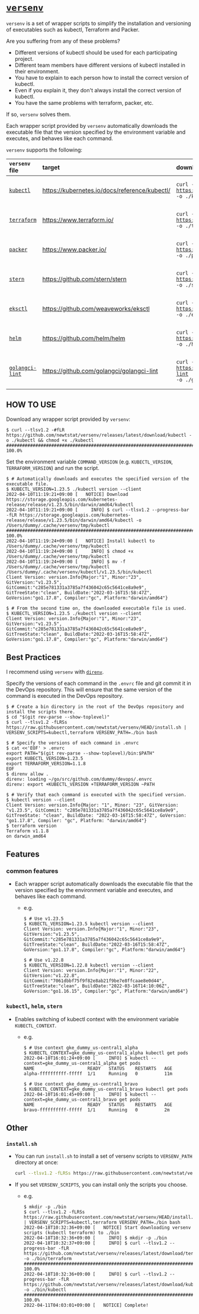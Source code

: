 <!-- markdownlint-disable MD013 -->
# [`versenv`](https://github.com/newtstat/versenv)

`versenv` is a set of wrapper scripts to simplify the installation and versioning of executables such as kubectl, Terraform and Packer.

Are you suffering from any of these problems?

- Different versions of kubectl should be used for each participating project.
- Different team members have different versions of kubectl installed in their environment.
- You have to explain to each person how to install the correct version of kubectl.
- Even if you explain it, they don't always install the correct version of kubectl.
- You have the same problems with terraform, packer, etc.

If so, `versenv` solves them.

Each wrapper script provided by `versenv` automatically downloads the executable file that the version specified by the environment variable and executes, and behaves like each command.

`versenv` supports the following:

<!-- markdownlint-disable MD033 MD034 -->
| `versenv` file                        | target                                        | download `versenv` file one-liner                                                                                                                                      |
|:--------------------------------------|:----------------------------------------------|:-----------------------------------------------------------------------------------------------------------------------------------------------------------------------|
| [`kubectl`](/bin/kubectl)             | https://kubernetes.io/docs/reference/kubectl/ | <pre><code>curl --tlsv1.2 -#fLR https://github.com/newtstat/versenv/releases/latest/download/kubectl -o ./kubectl && chmod +x ./kubectl</pre></code>                   |
| [`terraform`](/bin/terraform)         | https://www.terraform.io/                     | <pre><code>curl --tlsv1.2 -#fLR https://github.com/newtstat/versenv/releases/latest/download/terraform -o ./terraform && chmod +x ./terraform</pre></code>             |
| [`packer`](/bin/packer)               | https://www.packer.io/                        | <pre><code>curl --tlsv1.2 -#fLR https://github.com/newtstat/versenv/releases/latest/download/packer -o ./packer && chmod +x ./packer</pre></code>                      |
| [`stern`](/bin/stern)                 | https://github.com/stern/stern                | <pre><code>curl --tlsv1.2 -#fLR https://github.com/newtstat/versenv/releases/latest/download/stern -o ./stern && chmod +x ./stern </pre></code>                        |
| [`eksctl`](/bin/eksctl)               | https://github.com/weaveworks/eksctl          | <pre><code>curl --tlsv1.2 -#fLR https://github.com/newtstat/versenv/releases/latest/download/eksctl -o ./eksctl && chmod +x ./eksctl</pre></code>                      |
| [`helm`](/bin/helm)                   | https://github.com/helm/helm                  | <pre><code>curl --tlsv1.2 -#fLR https://github.com/newtstat/versenv/releases/latest/download/helm -o ./helm && chmod +x ./helm</pre></code>                            |
| [`golangci-lint`](/bin/golangci-lint) | https://github.com/golangci/golangci-lint     | <pre><code>curl --tlsv1.2 -#fLR https://github.com/newtstat/versenv/releases/latest/download/golangci-lint -o ./golangci-lint && chmod +x ./golangci-lint</pre></code> |
<!-- markdownlint-enable -->
<!-- markdownlint-disable MD013 -->

## HOW TO USE

Download any wrapper script provided by `versenv`:

```console
$ curl --tlsv1.2 -#fLR https://github.com/newtstat/versenv/releases/latest/download/kubectl -o ./kubectl && chmod +x ./kubectl
########################################################################################## 100.0%
```

Set the environment variable `COMMAND_VERSION` (e.g. `KUBECTL_VERSION`, `TERRAFORM_VERSION`) and run the script.

```console
$ # Automatically downloads and executes the specified version of the executable file.
$ KUBECTL_VERSION=1.23.5 ./kubectl version --client
2022-04-10T11:19:21+09:00 [   NOTICE] Download https://storage.googleapis.com/kubernetes-release/release/v1.23.5/bin/darwin/amd64/kubectl
2022-04-10T11:19:21+09:00 [     INFO] $ curl --tlsv1.2 --progress-bar -fLR https://storage.googleapis.com/kubernetes-release/release/v1.23.5/bin/darwin/amd64/kubectl -o /Users/dummy/.cache/versenv/tmp/kubectl
########################################################################################## 100.0%
2022-04-10T11:19:24+09:00 [   NOTICE] Install kubectl to /Users/dummy/.cache/versenv/tmp/kubectl
2022-04-10T11:19:24+09:00 [     INFO] $ chmod +x /Users/dummy/.cache/versenv/tmp/kubectl
2022-04-10T11:19:24+09:00 [     INFO] $ mv -f /Users/dummy/.cache/versenv/tmp/kubectl /Users/dummy/.cache/versenv/kubectl/v1.23.5/bin/kubectl
Client Version: version.Info{Major:"1", Minor:"23", GitVersion:"v1.23.5", GitCommit:"c285e781331a3785a7f436042c65c5641ce8a9e9", GitTreeState:"clean", BuildDate:"2022-03-16T15:58:47Z", GoVersion:"go1.17.8", Compiler:"gc", Platform:"darwin/amd64"}

$ # From the second time on, the downloaded executable file is used.
$ KUBECTL_VERSION=1.23.5 ./kubectl version --client
Client Version: version.Info{Major:"1", Minor:"23", GitVersion:"v1.23.5", GitCommit:"c285e781331a3785a7f436042c65c5641ce8a9e9", GitTreeState:"clean", BuildDate:"2022-03-16T15:58:47Z", GoVersion:"go1.17.8", Compiler:"gc", Platform:"darwin/amd64"}
```

## Best Practices

I recommend using `versenv` with [`direnv`](https://github.com/direnv/direnv).

Specify the versions of each command in the `.envrc` file and git commit it in the DevOps repository. This will ensure that the same version of the command is executed in the DevOps repository.

```console
$ # Create a bin directory in the root of the DevOps repository and install the scripts there.
$ cd "$(git rev-parse --show-toplevel)"
$ curl --tlsv1.2 -fLRSs https://raw.githubusercontent.com/newtstat/versenv/HEAD/install.sh | VERSENV_SCRIPTS=kubectl,terraform VERSENV_PATH=./bin bash

$ # Specify the versions of each command in .envrc
$ cat <<'EOF' > .envrc
export PATH="$(git rev-parse --show-toplevel)/bin:$PATH"
export KUBECTL_VERSION=1.23.5
export TERRAFORM_VERSION=1.1.8
EOF
$ direnv allow .
direnv: loading ~/go/src/github.com/dummy/devops/.envrc
direnv: export +KUBECTL_VERSION +TERRAFORM_VERSION ~PATH

$ # Verify that each command is executed with the specified version.
$ kubectl version --client
Client Version: version.Info{Major: "1", Minor: "23", GitVersion: "v1.23.5", GitCommit: "c285e781331a3785a7f436042c65c5641ce8a9e9", GitTreeState: "clean", BuildDate: "2022-03-16T15:58:47Z", GoVersion: "go1.17.8", Compiler: "gc", Platform: "darwin/amd64"}
$ terraform version
Terraform v1.1.8
on darwin_amd64
```

## Features

### common features

- Each wrapper script automatically downloads the executable file that the version specified by the environment variable and executes, and behaves like each command.
  - e.g.

    ```console
    $ # Use v1.23.5
    $ KUBECTL_VERSION=1.23.5 kubectl version --client
    Client Version: version.Info{Major:"1", Minor:"23", GitVersion:"v1.23.5", GitCommit:"c285e781331a3785a7f436042c65c5641ce8a9e9", GitTreeState:"clean", BuildDate:"2022-03-16T15:58:47Z", GoVersion:"go1.17.8", Compiler:"gc", Platform:"darwin/amd64"}

    $ # Use v1.22.8
    $ KUBECTL_VERSION=1.22.8 kubectl version --client
    Client Version: version.Info{Major:"1", Minor:"22", GitVersion:"v1.22.8", GitCommit:"7061dbbf75f9f82e8ab21f9be7e8ffcaae8e0d44", GitTreeState:"clean", BuildDate:"2022-03-16T14:10:06Z", GoVersion:"go1.16.15", Compiler:"gc", Platform:"darwin/amd64"}
    ```

### `kubectl`, `helm`, `stern`

- Enables switching of kubectl context with the environment variable `KUBECTL_CONTEXT`.
  - e.g.

    ```console
    $ # Use context gke_dummy_us-central1_alpha
    $ KUBECTL_CONTEXT=gke_dummy_us-central1_alpha kubectl get pods
    2022-04-10T16:01:24+09:00 [     INFO] $ kubectl --context=gke_dummy_us-central1_alpha get pods
    NAME                    READY   STATUS    RESTARTS   AGE
    alpha-ffffffffff-fffff  1/1     Running   0          11m

    $ # Use context gke_dummy_us-central1_bravo
    $ KUBECTL_CONTEXT=gke_dummy_us-central1_bravo kubectl get pods
    2022-04-10T16:01:45+09:00 [     INFO] $ kubectl --context=gke_dummy_us-central1_bravo get pods
    NAME                    READY   STATUS    RESTARTS   AGE
    bravo-ffffffffff-fffff  1/1     Running   0          2m
    ```

## Other

### `install.sh`

- You can run `install.sh` to install a set of versenv scripts to `VERSENV_PATH` directory at once:

  ```bash
  curl --tlsv1.2 -fLRSs https://raw.githubusercontent.com/newtstat/versenv/HEAD/install.sh | VERSENV_PATH=./bin bash
  ```

- If you set `VERSENV_SCRIPTS`, you can install only the scripts you choose.

  - e.g.

    ```console
    $ mkdir -p ./bin
    $ curl --tlsv1.2 -fLRSs https://raw.githubusercontent.com/newtstat/versenv/HEAD/install.sh | VERSENV_SCRIPTS=kubectl,terraform VERSENV_PATH=./bin bash
    2022-04-18T10:32:36+09:00 [   NOTICE] Start downloading versenv scripts (kubectl terraform) to ./bin
    2022-04-18T10:32:36+09:00 [     INFO] $ mkdir -p ./bin
    2022-04-18T10:32:37+09:00 [     INFO] $ curl --tlsv1.2 --progress-bar -fLR https://github.com/newtstat/versenv/releases/latest/download/terraform -o ./bin/terraform
    ########################################################################################## 100.0%
    2022-04-18T10:32:36+09:00 [     INFO] $ curl --tlsv1.2 --progress-bar -fLR https://github.com/newtstat/versenv/releases/latest/download/kubectl -o ./bin/kubectl
    ########################################################################################## 100.0%
    2022-04-11T04:03:01+09:00 [   NOTICE] Complete!
    ```
